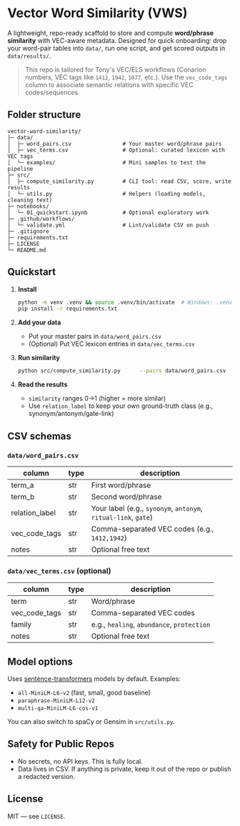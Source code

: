 # Vector Word Similarity (VWS)

A lightweight, repo-ready scaffold to store and compute **word/phrase similarity** with VEC-aware metadata.
Designed for quick onboarding: drop your word-pair tables into `data/`, run one script, and get scored outputs in `data/results/`.

> This repo is tailored for Tony's VEC/ELS workflows (Conarion numbers, VEC tags like `1412`, `1942`, `1077`, etc.).
> Use the `vec_code_tags` column to associate semantic relations with specific VEC codes/sequences.

## Folder structure

```
vector-word-similarity/
├─ data/
│  ├─ word_pairs.csv                # Your master word/phrase pairs
│  ├─ vec_terms.csv                 # Optional: curated lexicon with VEC tags
│  └─ examples/                     # Mini samples to test the pipeline
├─ src/
│  ├─ compute_similarity.py         # CLI tool: read CSV, score, write results
│  └─ utils.py                      # Helpers (loading models, cleaning text)
├─ notebooks/
│  └─ 01_quickstart.ipynb           # Optional exploratory work
├─ .github/workflows/
│  └─ validate.yml                  # Lint/validate CSV on push
├─ .gitignore
├─ requirements.txt
├─ LICENSE
└─ README.md
```

## Quickstart

1. **Install**
   ```bash
   python -m venv .venv && source .venv/bin/activate  # Windows: .venv\Scripts\activate
   pip install -r requirements.txt
   ```

2. **Add your data**
   - Put your master pairs in `data/word_pairs.csv`
   - (Optional) Put VEC lexicon entries in `data/vec_terms.csv`

3. **Run similarity**
   ```bash
   python src/compute_similarity.py      --pairs data/word_pairs.csv      --model all-MiniLM-L6-v2      --out data/results/word_pairs_scored.csv
   ```

4. **Read the results**
   - `similarity` ranges 0→1 (higher = more similar)
   - Use `relation_label` to keep your own ground-truth class (e.g., synonym/antonym/gate-link)

## CSV schemas

### `data/word_pairs.csv`
| column           | type   | description |
|------------------|--------|-------------|
| term_a           | str    | First word/phrase |
| term_b           | str    | Second word/phrase |
| relation_label   | str    | Your label (e.g., `synonym`, `antonym`, `ritual-link`, `gate`) |
| vec_code_tags    | str    | Comma-separated VEC codes (e.g., `1412,1942`) |
| notes            | str    | Optional free text |

### `data/vec_terms.csv` (optional)
| column        | type | description |
|---------------|------|-------------|
| term          | str  | Word/phrase |
| vec_code_tags | str  | Comma-separated VEC codes |
| family        | str  | e.g., `healing`, `abundance`, `protection` |
| notes         | str  | Optional free text |

## Model options

Uses [sentence-transformers](https://www.sbert.net/) models by default. Examples:
- `all-MiniLM-L6-v2` (fast, small, good baseline)
- `paraphrase-MiniLM-L12-v2`
- `multi-qa-MiniLM-L6-cos-v1`

You can also switch to spaCy or Gensim in `src/utils.py`.

## Safety for Public Repos
- No secrets, no API keys. This is fully local.
- Data lives in CSV. If anything is private, keep it out of the repo or publish a redacted version.

## License
MIT — see `LICENSE`.
